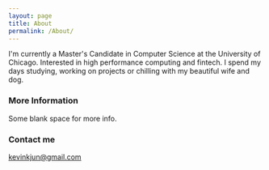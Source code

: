 ```yaml
---
layout: page
title: About
permalink: /About/
---
```


I'm currently a Master's Candidate in Computer Science at the University of Chicago. Interested in high performance computing and fintech. I spend my days studying, working on projects or chilling with my beautiful wife and dog. 

### More Information

Some blank space for more info.

### Contact me

[kevinkjun@gmail.com](mailto:kevinkjun@gmail.com)
